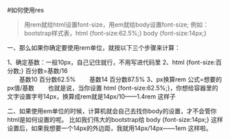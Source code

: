 #如何使用res

> 用rem就给html设置font-size，用em就给body设置font-size;
> 例如：bootstrap样式表，html {font-size:62.5%;}  body {font-size:14px;}

一、那么如果你确定要使用rem单位，就按以下三个步骤来计算：

1、确定基数：一般10px，自己记住就行，不用写进代码里
2、html {font-size:百分数;}    百分数=基数/16  
　　基数10    百分数62.5%
　　基数14    百分数87.5%
3、px换算rem   公式=想要的px值/基数
　　也就是说，当你设置 html {font-size:62.5%;}，你想给容器里的文字设置字号14px，换算成rem就是14px/10——1.4rem 这样子

二、如果使用em单位的时候，计算机就会自己去找你body的设置，才不会管你html是如何设置的呢。
比如我们伟大的bootstrap给 body {font-size:14px;} 这样设置后，如果我想要一个14px的外边距，我就用14px/14px——1em 这样啦。
